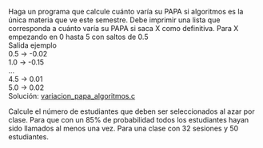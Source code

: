 Haga un programa que calcule cuánto varía su PAPA si algoritmos es la única materia que ve este semestre. Debe imprimir una lista que corresponda a cuánto varía su PAPA si saca X como definitiva. Para X empezando en 0 hasta 5 con saltos de 0.5  
Salida ejemplo  
0.5 -> -0.02  
1.0 -> -0.15  
…  
4.5 -> 0.01  
5.0 -> 0.02  
Solución: [variacion_papa_algoritmos.c](/Tareas/variacion_papa_algoritmos.c) 

Calcule el número de estudiantes que deben ser seleccionados al azar por clase. Para que con un 85% de probabilidad todos los estudiantes hayan sido llamados al menos una vez. Para una clase con 32 sesiones y 50 estudiantes.


